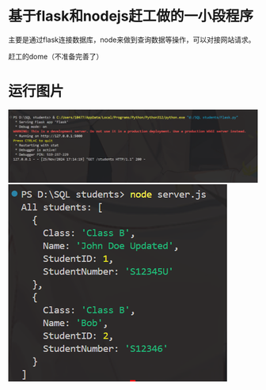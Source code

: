 # 基于flask和nodejs赶工做的一小段程序

主要是通过flask连接数据库，node来做到查询数据等操作，可以对接网站请求。

赶工的dome（不准备完善了）
# 运行图片
![主页面图片](1.png)
![主页面图片](2.png)
